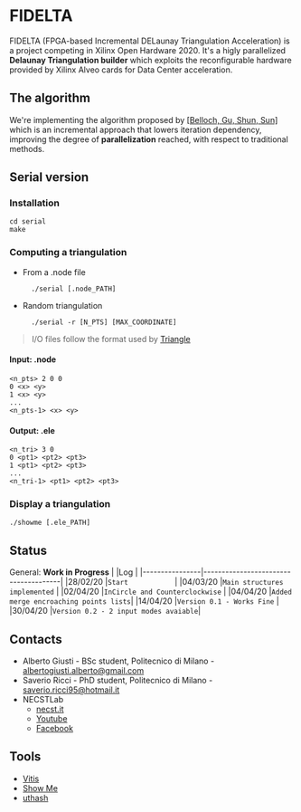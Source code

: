 # FIDELTA
FIDELTA (FPGA-based Incremental DELaunay Triangulation Acceleration) is a project competing in Xilinx Open Hardware 2020.
It's a higly parallelized **Delaunay Triangulation builder** which exploits the reconfigurable hardware provided by Xilinx Alveo cards for Data Center acceleration.

## The algorithm
We're implementing the algorithm proposed by [[Belloch, Gu, Shun, Sun]](https://arxiv.org/pdf/1810.05303.pdf) which is an incremental approach 
that lowers iteration dependency, improving the degree of **parallelization** reached, with respect to traditional methods.

## Serial version
### Installation
    
    cd serial
    make

### Computing a triangulation
- From a .node file
    
        ./serial [.node_PATH]

- Random triangulation

        ./serial -r [N_PTS] [MAX_COORDINATE]

> I/O files follow the format used by [Triangle](https://www.cs.cmu.edu/~quake/triangle.html)

#### Input: .node
    <n_pts> 2 0 0
    0 <x> <y>
    1 <x> <y>
    ...
    <n_pts-1> <x> <y>

#### Output: .ele
    <n_tri> 3 0
    0 <pt1> <pt2> <pt3>
    1 <pt1> <pt2> <pt3>
    ...
    <n_tri-1> <pt1> <pt2> <pt3>

### Display a triangulation
    ./showme [.ele_PATH]

## Status
General: **Work in Progress**
|                |Log                                   |
|----------------|--------------------------------------|
|28/02/20        |`Start           `                    |
|04/03/20        |`Main structures implemented`         |
|02/04/20        |`InCircle and Counterclockwise`       |
|04/04/20        |`Added merge encroaching points lists`|
|14/04/20        |`Version 0.1 - Works Fine`            |
|30/04/20        |`Version 0.2 - 2 input modes avaiable`|

## Contacts
- Alberto Giusti - BSc student, Politecnico di Milano - albertogiusti.alberto@gmail.com
- Saverio Ricci - PhD student, Politecnico di Milano - saverio.ricci95@hotmail.it
- NECSTLab 
  - [necst.it](www.necst.it) 
  - [Youtube](https://www.youtube.com/channel/UCaovqRpUc7D_Uf2WJHL0rvA)
  - [Facebook](https://www.facebook.com/NECSTLab) 
  
## Tools
- [Vitis](https://www.xilinx.com/products/design-tools/vitis.html)
- [Show Me](https://www.cs.cmu.edu/~quake/showme.html)
- [uthash](https://troydhanson.github.io/uthash/)
